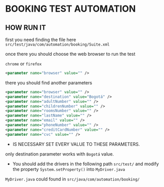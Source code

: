 # BOOKING TEST AUTOMATION

## HOW RUN IT



first you need finding the file here `src/test/java/com/automation/booking/Suite.xml` 

once there you should choose the web browser to run the test 

`chrome` or `firefox`

```xml
<parameter name="browser" value="" />
```
there you should find another parameters

```xml
<parameter name="browser" value="" />
<parameter name="destination" value="Bogotá" />
<parameter name="adultNumber" value="" />
<parameter name="childrenNumber" value="" />
<parameter name="roomsNumber" value="" />
<parameter name="lastName" value="" />
<parameter name="email" value="" />
<parameter name="phoneNumber" value="" />
<parameter name="creditCardNumber" value="" />
<parameter name="cvc" value="" />
```

* IS NECESSARY SET EVERY VALUE TO THESE PARAMETERS.

only destination parameter works with `Bogotá` value.


- You should add the drivers in the following path `src/test/`
and modify the property `System.setProperty()` into `MyDriver.java`

`MyDriver.java` could found in `src/java/com/automation/booking/`